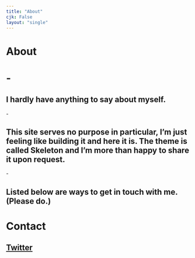```yaml
---
title: "About"
cjk: False
layout: "single"
---
```


# About

# <span class="module-numbering">-</span>
## I hardly have anything to say about myself.
<span class="module-numbering">-</span>

## This site serves no purpose in particular, I’m just feeling like building it and here it is. The theme is called Skeleton and I’m more than happy to share it upon request.
<span class="module-numbering">-</span>

## Listed below are ways to get in touch with me. (Please do.) 

# Contact

## [Twitter](https://twitter.com/tumultur)